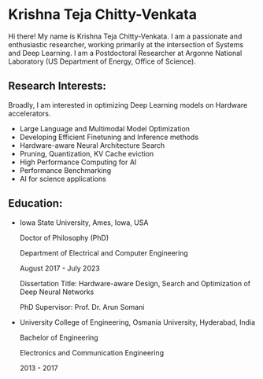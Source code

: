 # Krishna Teja Chitty-Venkata

Hi there! My name is Krishna Teja Chitty-Venkata. I am a passionate and enthusiastic researcher, working primarily at the intersection of Systems and Deep Learning. I am a Postdoctoral Researcher at Argonne National Laboratory (US Department of Energy, Office of Science). 



## Research Interests:
Broadly, I am interested in optimizing Deep Learning models on Hardware accelerators.

- Large Language and Multimodal Model Optimization
- Developing Efficient Finetuning and Inference methods  
- Hardware-aware Neural Architecture Search
- Pruning, Quantization, KV Cache eviction
- High Performance Computing for AI
- Performance Benchmarking
- AI for science applications


## Education:
- Iowa State University, Ames, Iowa, USA
  
  Doctor of Philosophy (PhD)

  Department of Electrical and Computer Engineering

  August 2017 - July 2023

  Dissertation Title: Hardware-aware Design, Search and Optimization of Deep Neural Networks

  PhD Supervisor: Prof. Dr. Arun Somani

- University College of Engineering, Osmania University, Hyderabad, India

  Bachelor of Engineering

  Electronics and Communication Engineering

  2013 - 2017
<!--
**krishnateja95/krishnateja95** is a ✨ _special_ ✨ repository because its `README.md` (this file) appears on your GitHub profile.

Here are some ideas to get you started:

- 🔭 I’m currently working on ...
- 🌱 I’m currently learning ...
- 👯 I’m looking to collaborate on ...
- 🤔 I’m looking for help with ...
- 💬 Ask me about ...
- 📫 How to reach me: ...
- 😄 Pronouns: ...
- ⚡ Fun fact: ...
-->

